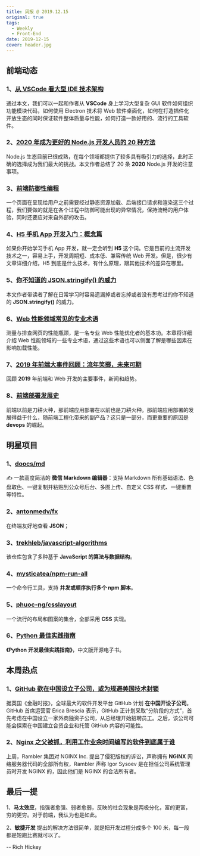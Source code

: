 ```yaml
---
title: 周报 @ 2019.12.15
original: true
tags:
  - Weekly
  - Front-End
date: 2019-12-15
cover: header.jpg
---
```


## 前端动态

### 1、[从 VSCode 看大型 IDE 技术架构](https://zhuanlan.zhihu.com/p/96041706)

通过本文，我们可以一起和作者从 **VSCode** 身上学习大型复杂 GUI 软件如何组织功能模块代码，如何使用 Electron 技术将 Web 软件桌面化，如何在打造插件化开放生态的同时保证软件整体质量与性能，如何打造一款好用的、流行的工具软件。

### 2、[2020 年成为更好的 Node.js 开发人员的 20 种方法](https://medium.com/@me_37286/20-ways-to-become-a-better-node-js-developer-in-2020-d6bd73fcf424)

Node.js 生态目前已很成熟，在每个领域都提供了较多具有吸引力的选择，此时正确的选择成为我们最大的挑战。本文作者总结了 20 条 **2020** Node.js 开发的注意事项。

### 3、[前端防御性编程](https://juejin.im/post/5de91d0f51882512400acafd)

一个页面在呈现给用户之前需要经过静态资源加载、后端接口请求和渲染这三个过程，我们要做的就是在各个过程中防御可能出现的异常情况，保持流畅的用户体验，同时还要应对来自外部的攻击。

### 4、[H5 手机 App 开发入门：概念篇](http://www.ruanyifeng.com/blog/2019/12/hybrid-app-concepts.html)

如果你开始学习手机 App 开发，就一定会听到 **H5** 这个词。它是目前的主流开发技术之一，容易上手，开发周期短、成本低、兼容传统 Web 开发。但是，很少有文章详细介绍，H5 到底是什么技术，有什么原理，跟其他技术的差异在哪里。

### 5、[你不知道的 JSON.stringify() 的威力](https://github.com/NieZhuZhu/Blog/issues/1)

本文作者带读者了解在日常学习时容易遗漏掉或者忘掉或者没有思考过的你不知道的 **JSON.stringify()** 的威力。

### 6、[Web 性能领域常见的专业术语](https://github.com/berwin/Blog/issues/46)

测量与排查网页的性能瓶颈，是一名专业 Web 性能优化者的基本功。本章将详细介绍 Web 性能领域的一些专业术语，通过这些术语也可以侧面了解是哪些因素在影响加载性能。

### 7、[2019 年前端大事件回顾：流年笑掷，未来可期](https://juejin.im/post/5def782ce51d4558181d27ce)

回顾 **2019** 年前端和 Web 开发的主要事件，新闻和趋势。

### 8、[前端部署发展史](https://juejin.im/post/5dc4ae67f265da4cfa7bbb9a)

前端以前是刀耕火种，那前端应用部署在以前也是刀耕火种。那前端应用部署的发展得益于什么，随前端工程化带来的副产品？这只是一部分，而更重要的原因是 **devops** 的崛起。

## 明星项目

### 1、[doocs/md](https://github.com/doocs/md)

✍ 一款高度简洁的 **微信 Markdown 编辑器**：支持 Markdown 所有基础语法、色盘取色、一键复制并粘贴到公众号后台、多图上传、自定义 CSS 样式、一键重置等特性。

### 2、[antonmedv/fx](https://github.com/antonmedv/fx)

在终端友好地查看 **JSON**；

### 3、[trekhleb/javascript-algorithms](https://github.com/trekhleb/javascript-algorithms)

该仓库包含了多种基于 **JavaScript 的算法与数据结构**。

### 4、[mysticatea/npm-run-all](https://github.com/mysticatea/npm-run-all)

一个命令行工具，支持 **并发或顺序执行多个 npm 脚本**。

### 5、[phuoc-ng/csslayout](https://csslayout.io/)

一个流行的布局和图案的集合，全部采用 **CSS** 实现。

### 6、[Python 最佳实践指南](https://pythonguidecn.readthedocs.io/zh/latest/)

**《Python 开发最佳实践指南》**，中文版开源电子书。

## 本周热点

### 1、[GitHub 欲在中国设立子公司，或为规避美国技术封锁](https://www.infoq.cn/article/2CitSlQZ4kXPNlJ734Fw)

据英国《金融时报》，全球最大的软件开发平台 GitHub 计划 **在中国开设子公司**。GitHub 首席运营官 Erica Brescia 表示，GitHub 正计划采取“分阶段的方式”，首先考虑在中国设立一家外商独资子公司，从总经理开始招聘员工。之后，该公司可能会探索在中国建立合资企业和托管 GitHub 内容的可能性。

### 2、[Nginx 之父被抓，利用工作业余时间编写的软件到底属于谁](https://mp.weixin.qq.com/s?__biz=MjM5OTA1MDUyMA==&mid=2655447937&idx=1&sn=b01f1dbd959bd23a159ac453a441cdb6&chksm=bd7327f68a04aee092aebbd5d23e7f06bb5af353982e1cdecee7b857ffaac65422b4f06e6d1e&scene=21)

上周，Rambler 集团对 NGINX Inc. 提出了侵犯版权的诉讼，声称拥有 **NGINX** 网络服务器代码的全部所有权，Rambler 声称 Igor Sysoev 是在担任公司系统管理员时开发 NGINX 的，因此他们是 NGINX 的合法所有者。

## 最后一提

1、**马太效应**，指强者愈强、弱者愈弱，反映的社会现象是两极分化，富的更富，穷的更穷。对于前端，我认为也是如此。

2、**敏捷开发** 提出的解决方法很简单，就是把开发过程分成多个 100 米，每一段都是短跑比赛就可以了。

-- Rich Hickey
